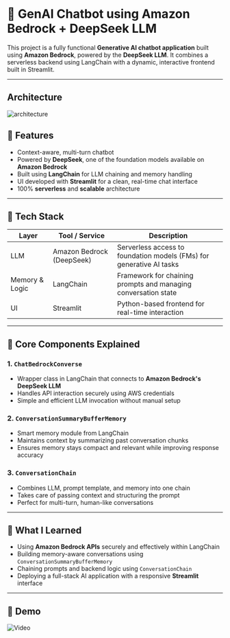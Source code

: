# 🤖 GenAI Chatbot using Amazon Bedrock + DeepSeek LLM

This project is a fully functional **Generative AI chatbot application** built using **Amazon Bedrock**, powered by the **DeepSeek LLM**. It combines a serverless backend using LangChain with a dynamic, interactive frontend built in Streamlit.

---
## Architecture

![architecture](https://github.com/user-attachments/assets/3685b15a-aeee-4eeb-8131-147c54314324)

## 🚀 Features

- Context-aware, multi-turn chatbot
- Powered by **DeepSeek**, one of the foundation models available on **Amazon Bedrock**
- Built using **LangChain** for LLM chaining and memory handling
- UI developed with **Streamlit** for a clean, real-time chat interface
- 100% **serverless** and **scalable** architecture

---

## 🧩 Tech Stack

| Layer        | Tool / Service        | Description                                                                 |
|--------------|------------------------|-----------------------------------------------------------------------------|
| LLM          | Amazon Bedrock (DeepSeek) | Serverless access to foundation models (FMs) for generative AI tasks        |
| Memory & Logic | LangChain              | Framework for chaining prompts and managing conversation state              |
| UI           | Streamlit               | Python-based frontend for real-time interaction                             |

---

## 🧠 Core Components Explained

### 1. `ChatBedrockConverse`
- Wrapper class in LangChain that connects to **Amazon Bedrock's DeepSeek LLM**
- Handles API interaction securely using AWS credentials
- Simple and efficient LLM invocation without manual setup

### 2. `ConversationSummaryBufferMemory`
- Smart memory module from LangChain
- Maintains context by summarizing past conversation chunks
- Ensures memory stays compact and relevant while improving response accuracy

### 3. `ConversationChain`
- Combines LLM, prompt template, and memory into one chain
- Takes care of passing context and structuring the prompt
- Perfect for multi-turn, human-like conversations

---

## 🧪 What I Learned

- Using **Amazon Bedrock APIs** securely and effectively within LangChain
- Building memory-aware conversations using `ConversationSummaryBufferMemory`
- Chaining prompts and backend logic using `ConversationChain`
- Deploying a full-stack AI application with a responsive **Streamlit** interface

---

## 💬 Demo

![Video](https://github.com/user-attachments/assets/1eb8c735-a252-4a6a-819d-3b361d785757)



